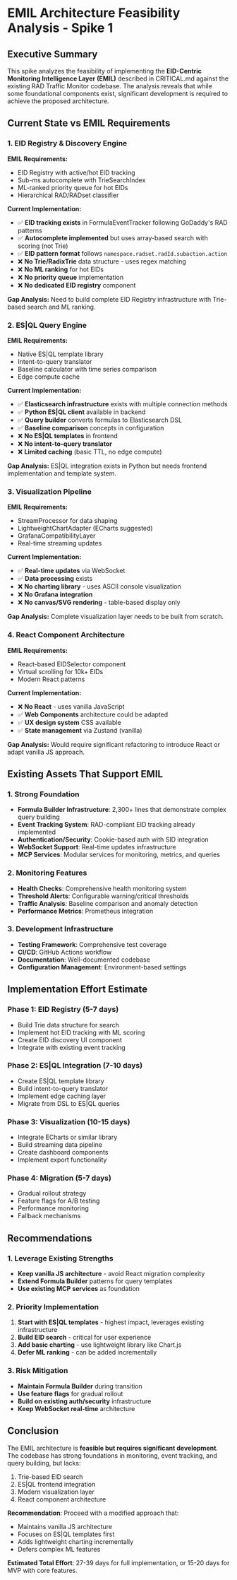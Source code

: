 # EMIL Architecture Feasibility Analysis - Spike 1

## Executive Summary

This spike analyzes the feasibility of implementing the **EID-Centric Monitoring Intelligence Layer (EMIL)** described in CRITICAL.md against the existing RAD Traffic Monitor codebase. The analysis reveals that while some foundational components exist, significant development is required to achieve the proposed architecture.

## Current State vs EMIL Requirements

### 1. EID Registry & Discovery Engine

**EMIL Requirements:**
- EID Registry with active/hot EID tracking
- Sub-ms autocomplete with TrieSearchIndex
- ML-ranked priority queue for hot EIDs
- Hierarchical RAD/RADset classifier

**Current Implementation:**
- ✅ **EID tracking exists** in FormulaEventTracker following GoDaddy's RAD patterns
- ✅ **Autocomplete implemented** but uses array-based search with scoring (not Trie)
- ✅ **EID pattern format** follows `namespace.radset.radId.subaction.action`
- ❌ **No Trie/RadixTrie** data structure - uses regex matching
- ❌ **No ML ranking** for hot EIDs
- ❌ **No priority queue** implementation
- ❌ **No dedicated EID registry** component

**Gap Analysis:** Need to build complete EID Registry infrastructure with Trie-based search and ML ranking.

### 2. ES|QL Query Engine

**EMIL Requirements:**
- Native ES|QL template library
- Intent-to-query translator
- Baseline calculator with time series comparison
- Edge compute cache

**Current Implementation:**
- ✅ **Elasticsearch infrastructure** exists with multiple connection methods
- ✅ **Python ES|QL client** available in backend
- ✅ **Query builder** converts formulas to Elasticsearch DSL
- ✅ **Baseline comparison** concepts in configuration
- ❌ **No ES|QL templates** in frontend
- ❌ **No intent-to-query translator**
- ❌ **Limited caching** (basic TTL, no edge compute)

**Gap Analysis:** ES|QL integration exists in Python but needs frontend implementation and template system.

### 3. Visualization Pipeline

**EMIL Requirements:**
- StreamProcessor for data shaping
- LightweightChartAdapter (ECharts suggested)
- GrafanaCompatibilityLayer
- Real-time streaming updates

**Current Implementation:**
- ✅ **Real-time updates** via WebSocket
- ✅ **Data processing** exists
- ❌ **No charting library** - uses ASCII console visualization
- ❌ **No Grafana integration**
- ❌ **No canvas/SVG rendering** - table-based display only

**Gap Analysis:** Complete visualization layer needs to be built from scratch.

### 4. React Component Architecture

**EMIL Requirements:**
- React-based EIDSelector component
- Virtual scrolling for 10k+ EIDs
- Modern React patterns

**Current Implementation:**
- ❌ **No React** - uses vanilla JavaScript
- ✅ **Web Components** architecture could be adapted
- ✅ **UX design system** CSS available
- ✅ **State management** via Zustand (vanilla)

**Gap Analysis:** Would require significant refactoring to introduce React or adapt vanilla JS approach.

## Existing Assets That Support EMIL

### 1. Strong Foundation
- **Formula Builder Infrastructure**: 2,300+ lines that demonstrate complex query building
- **Event Tracking System**: RAD-compliant EID tracking already implemented
- **Authentication/Security**: Cookie-based auth with SID integration
- **WebSocket Support**: Real-time updates infrastructure
- **MCP Services**: Modular services for monitoring, metrics, and queries

### 2. Monitoring Features
- **Health Checks**: Comprehensive health monitoring system
- **Threshold Alerts**: Configurable warning/critical thresholds
- **Traffic Analysis**: Baseline comparison and anomaly detection
- **Performance Metrics**: Prometheus integration

### 3. Development Infrastructure
- **Testing Framework**: Comprehensive test coverage
- **CI/CD**: GitHub Actions workflow
- **Documentation**: Well-documented codebase
- **Configuration Management**: Environment-based settings

## Implementation Effort Estimate

### Phase 1: EID Registry (5-7 days)
- Build Trie data structure for search
- Implement hot EID tracking with ML scoring
- Create EID discovery UI component
- Integrate with existing event tracking

### Phase 2: ES|QL Integration (7-10 days)
- Create ES|QL template library
- Build intent-to-query translator
- Implement edge caching layer
- Migrate from DSL to ES|QL queries

### Phase 3: Visualization (10-15 days)
- Integrate ECharts or similar library
- Build streaming data pipeline
- Create dashboard components
- Implement export functionality

### Phase 4: Migration (5-7 days)
- Gradual rollout strategy
- Feature flags for A/B testing
- Performance monitoring
- Fallback mechanisms

## Recommendations

### 1. Leverage Existing Strengths
- **Keep vanilla JS architecture** - avoid React migration complexity
- **Extend Formula Builder** patterns for query templates
- **Use existing MCP services** as foundation

### 2. Priority Implementation
1. **Start with ES|QL templates** - highest impact, leverages existing infrastructure
2. **Build EID search** - critical for user experience
3. **Add basic charting** - use lightweight library like Chart.js
4. **Defer ML ranking** - can be added incrementally

### 3. Risk Mitigation
- **Maintain Formula Builder** during transition
- **Use feature flags** for gradual rollout
- **Build on existing auth/security** infrastructure
- **Keep WebSocket real-time** architecture

## Conclusion

The EMIL architecture is **feasible but requires significant development**. The codebase has strong foundations in monitoring, event tracking, and query building, but lacks:
1. Trie-based EID search
2. ES|QL frontend integration  
3. Modern visualization layer
4. React component architecture

**Recommendation**: Proceed with a modified approach that:
- Maintains vanilla JS architecture
- Focuses on ES|QL templates first
- Adds lightweight charting incrementally
- Defers complex ML features

**Estimated Total Effort**: 27-39 days for full implementation, or 15-20 days for MVP with core features.